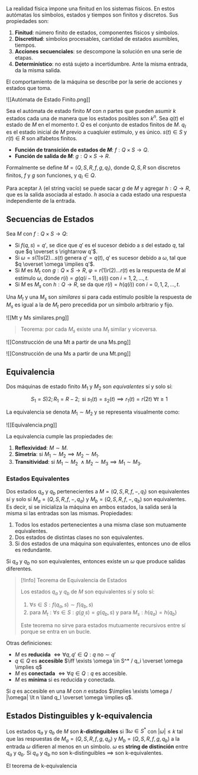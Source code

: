 La realidad física impone una finitud en los sistemas físicos. En estos autómatas los símbolos, estados y tiempos son finitos y discretos. Sus propiedades son:

1. **Finitud**: número finito de estados, componentes físicos y símbolos.
2. **Discretitud**: símbolos procesables, cantidad de estados asumibles, tiempos.
3. **Acciones secuenciales**: se descompone la solución en una serie de etapas.
4. **Determinístico**: no está sujeto a incertidumbre. Ante la misma entrada, da la misma salida.

El comportamiento de la máquina se describe por la serie de acciones y estados que toma.

![[Autómata de Estado Finito.png]]

Sea el autómata de estado finito $M$ con $n$ partes que pueden asumir $k$ estados cada una de manera que los estados posibles son $k^n$. Sea $q(t)$ el estado de $M$ en el momento $t$. $Q$ es el conjunto de estados finitos de $M$. $q_I$ es el estado inicial de $M$ previo a cuaqluier estímulo, y es único. $s(t)\in S$ y $r(t)\in R$ son alfabetos finitos.

- **Función de transición de estados de $M$**: $f: Q \times S \rightarrow Q$.
- **Función de salida de $M$**: $g: Q \times S \rightarrow R$.

Formalmente se define $M=(Q,S,R,f,g,q_I)$, donde $Q,S,R$ son discretos finitos, $f$ y $g$ son funciones, y $q_I\in Q$.

Para aceptar $\lambda$ (el string vacío) se puede sacar $g$ de $M$ y  agregar $h: Q \rightarrow R$, que es la salida asociada al estado. $h$ asocia a cada estado una respuesta independiente de la entrada.

## Secuencias de Estados

Sea $M$ con $f: Q \times S \rightarrow Q$:

- Si $f(q,s)=q'$, se dice que $q'$ es el sucesor debido a $s$ del estado $q$, tal que $q \overset s \rightarrow q'$.
- Si $\omega =s(1) s(2)\dots s(t)$ genera $q'=q(t)$, $q'$ es sucesor debido a $\omega$, tal que $q \overset \omega \implies q'$.
- Si $M$ es $M_t$ con $g: Q\times S\rightarrow R$, $\varphi = r(1)r(2)\dots r(t)$ es la respuesta de $M$ al estímulo $\omega$, donde $r(i)=g(q(i-1),s(i))$ con $i=1,2,\dots, t$.
- Si $M$ es $M_s$ con $h:Q\rightarrow R$, se da que $r(i)=h(q(i))$ con $i=0,1,2,\dots, t$.

Una $M_t$ y una $M_s$ son *similares* si para cada estímulo posible la respuesta de $M_s$ es igual a la de $M_t$ pero precedida por un símbolo arbitrario y fijo.

![[Mt y Ms similares.png]]

> Teorema: por cada $M_s$ existe una $M_t$ similar y viceversa.

![[Construcción de una Mt a partir de una Ms.png]]

![[Construcción de una Ms a partir de una Mt.png]]

## Equivalencia

Dos máquinas de estado finito $M_1$ y $M_2$ son *equivalentes* sí y solo sí:

$$S_1 =S)2 ; R_1 = R-2 ; \text{ si } s_1(t) = s_2(t) \implies r_1(t)=r(2t) \ \forall t \ge 1$$

La equivalencia se denota $M_1 \sim M_2$ y se representa visualmente como:

![[Equivalencia.png]]

La equivalencia cumple las propiedades de:

1. **Reflexividad**: $M \sim M$.
2. **Simetría**: si $M_1\sim M_2 \implies M_2 \sim M_1$.
3. **Transitividad**: si $M_1\sim M_2 \ \land M_2 \sim M_3 \implies M_1 \sim M_3$.

### Estados Equivalentes

Dos estados $q_a$ y $q_b$ pertenecientes a $M=(Q,S,R,f,-,q_I)$ son equivalentes sí y solo sí $M_a=(Q,S,R,f,-,q_a)$ y $M_b = (Q,S,R,f,-,q_b)$ son equivalentes. Es decir, si se inicializa la máquina en ambos estados, la salida será la misma si las entradas son las mismas. Propiedades:

1. Todos los estados pertenecientes a una misma clase son mutuamente equivalentes.
2. Dos estados de distintas clases no son equivalentes.
3. Si dos estados de una máquina son equivalentes, entonces uno de ellos es redundante.

Si $q_a$ y $q_b$ no son equivalentes, entonces existe un $\omega$ que produce salidas diferentes.

> [!Info] Teorema de Equivalencia de Estados
>
> Los estados $q_a$ y $q_b$ de $M$ son equivalentes sí y solo sí:
>  1. $\forall s \in S: f(q_a,s) \sim f(q_b,s)$
>  2. $\text{para } M_t : \forall s \in S : g(g_,s)=g(q_b,s) \text{ y para } M_s:h(q_a)=h(q_b)$
>  
>  Este teorema no sirve para estados mutuamente recursivos entre sí porque se entra en un bucle.

Otras definiciones:

- $M$ es **reducida** $\iff \forall q, q'\in Q: q \text{ no}\sim q'$
- $q \in Q$ es **accesible** $\iff \exists \omega \in S^* / q_i \overset \omega \implies q$
- $M$ es **conectada** $\iff \forall q \in Q : q$ es accesible.
- $M$ es **mínima** si es reducida y conectada.

Si $q$ es accesible en una $M$ con $n$ estados $\implies \exists \omega / |\omega| \lt n \land q_I \overset \omega \implies q$.

## Estados Distinguibles y k-equivalencia

Los estados $q_a$ y $q_b$ de $M$ son **$k$-distinguibles** si $\exists \omega \in S^*$ con $|\omega| \le k$ tal que las respuestas de $M_a =(Q,S,R,f,g,q_a)$ y $M_b = (Q,S,R,f,g,q_b)$ a la entrada $\omega$ difieren al menos en un símbolo. $\omega$ es **string de distinción** entre $q_a$ y $q_b$. Si $q_a$ y $q_b$ no son k-distinguibles $\implies$ son k-equivalentes.

El teorema de k-equivalencia